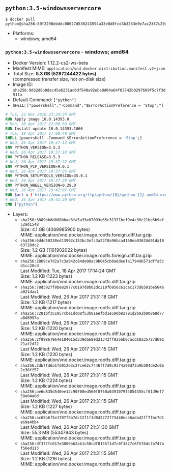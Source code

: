 ## `python:3.5-windowsservercore`

```console
$ docker pull python@sha256:50f2298ebddc00627d536243594a33e8d8fcd3b3253e9e7ac2387c29d3482276
```

-	Platforms:
	-	windows; amd64

### `python:3.5-windowsservercore` - windows; amd64

-	Docker Version: 1.12.2-cs2-ws-beta
-	Manifest MIME: `application/vnd.docker.distribution.manifest.v2+json`
-	Total Size: **5.3 GB (5287244422 bytes)**  
	(compressed transfer size, not on-disk size)
-	Image ID: `sha256:9db2d0b0dac45eb231ac0df540a92eba9d04a64f03742b0297609f5c7f3d511a`
-	Default Command: `["python"]`
-	`SHELL`: `["powershell","-Command","$ErrorActionPreference = 'Stop';"]`

```dockerfile
# Tue, 22 Nov 2016 23:24:24 GMT
RUN Apply image 10.0.14393.0
# Mon, 10 Apr 2017 22:00:56 GMT
RUN Install update 10.0.14393.1066
# Tue, 18 Apr 2017 17:08:48 GMT
SHELL [powershell -Command $ErrorActionPreference = 'Stop';]
# Wed, 26 Apr 2017 19:37:13 GMT
ENV PYTHON_VERSION=3.5.3
# Wed, 26 Apr 2017 19:37:18 GMT
ENV PYTHON_RELEASE=3.5.3
# Wed, 26 Apr 2017 19:37:22 GMT
ENV PYTHON_PIP_VERSION=9.0.1
# Wed, 26 Apr 2017 19:37:25 GMT
ENV PYTHON_SETUPTOOLS_VERSION=35.0.1
# Wed, 26 Apr 2017 19:37:28 GMT
ENV PYTHON_WHEEL_VERSION=0.29.0
# Wed, 26 Apr 2017 19:42:07 GMT
RUN $url = ('https://www.python.org/ftp/python/{0}/python-{1}-amd64.exe' -f $env:PYTHON_RELEASE, $env:PYTHON_VERSION); 	Write-Host ('Downloading {0} ...' -f $url); 	(New-Object System.Net.WebClient).DownloadFile($url, 'python.exe'); 		Write-Host 'Installing ...'; 	Start-Process python.exe -Wait 		-ArgumentList @( 			'/quiet', 			'InstallAllUsers=1', 			'TargetDir=C:\Python', 			'PrependPath=1', 			'Shortcuts=0', 			'Include_doc=0', 			'Include_test=0' 		); 		$env:PATH = [Environment]::GetEnvironmentVariable('PATH', [EnvironmentVariableTarget]::Machine); 		Write-Host 'Verifying install ...'; 	Write-Host '  python --version'; python --version; 		Write-Host 'Removing ...'; 	Remove-Item python.exe -Force; 		Write-Host ('Installing pip=={0} ...' -f $env:PYTHON_PIP_VERSION); 	python -m pip install --no-cache-dir --upgrade --force-reinstall 		('pip=={0}' -f $env:PYTHON_PIP_VERSION) 		('setuptools=={0}' -f $env:PYTHON_SETUPTOOLS_VERSION) 		('wheel=={0}' -f $env:PYTHON_WHEEL_VERSION) 	; 		Write-Host 'Verifying pip install ...'; 	pip --version; 		Write-Host 'Complete.';
# Wed, 26 Apr 2017 19:42:20 GMT
CMD ["python"]
```

-	Layers:
	-	`sha256:3889bb8d808bbae6fa5a33e07093e65c31371bcf9e4c38c21be6b9af52ad1548`  
		Size: 4.1 GB (4069985900 bytes)  
		MIME: application/vnd.docker.image.rootfs.foreign.diff.tar.gzip
	-	`sha256:6d4d50238ed13902c153bc3efc3a22f8a96bca4168ea03624d01da1063728dc2`  
		Size: 1.2 GB (1161902022 bytes)  
		MIME: application/vnd.docker.image.rootfs.foreign.diff.tar.gzip
	-	`sha256:2869ce7d2a7c3a942c84de08ac9b045cb0a8deefa17949b571dffa5cd1cc28cd`  
		Last Modified: Tue, 18 Apr 2017 17:14:24 GMT  
		Size: 1.2 KB (1223 bytes)  
		MIME: application/vnd.docker.image.rootfs.diff.tar.gzip
	-	`sha256:78d5927f8be82977c0197d8b02dc210f6956c61cac173d6501be5046a021daa1`  
		Last Modified: Wed, 26 Apr 2017 21:31:18 GMT  
		Size: 1.2 KB (1217 bytes)  
		MIME: application/vnd.docker.image.rootfs.diff.tar.gzip
	-	`sha256:7281bf351957cbe1dc08f53b81eefbd1e590b82791d2b92b008a8d77a8d8957a`  
		Last Modified: Wed, 26 Apr 2017 21:31:19 GMT  
		Size: 1.2 KB (1220 bytes)  
		MIME: application/vnd.docker.image.rootfs.diff.tar.gzip
	-	`sha256:2f09867964e184015d339da689d21342ff9256b0cacd18a35727d69121af2d72`  
		Last Modified: Wed, 26 Apr 2017 21:31:15 GMT  
		Size: 1.2 KB (1230 bytes)  
		MIME: application/vnd.docker.image.rootfs.diff.tar.gzip
	-	`sha256:2db7fd6a1fd012e3c27ce62c7446ff7d9c9374a90d73a9b304de2c0b2e38ff57`  
		Last Modified: Wed, 26 Apr 2017 21:31:15 GMT  
		Size: 1.2 KB (1224 bytes)  
		MIME: application/vnd.docker.image.rootfs.diff.tar.gzip
	-	`sha256:ae6d835d540ee12c90708ed560f0750a0391079f4854355cf01d9ef758e04a0d`  
		Last Modified: Wed, 26 Apr 2017 21:31:15 GMT  
		Size: 1.2 KB (1227 bytes)  
		MIME: application/vnd.docker.image.rootfs.diff.tar.gzip
	-	`sha256:ac65b6f5e1707f9b7dc12f1f3d843272f73440ece6adad2ff7fbc7d1e69e4bb4`  
		Last Modified: Wed, 26 Apr 2017 21:31:30 GMT  
		Size: 55.3 MB (55347943 bytes)  
		MIME: application/vnd.docker.image.rootfs.diff.tar.gzip
	-	`sha256:df377fc017e3000a62ab1c50cdf8155f1d7c0f3827c6f576dc7a747af56ed113`  
		Last Modified: Wed, 26 Apr 2017 21:31:15 GMT  
		Size: 1.2 KB (1216 bytes)  
		MIME: application/vnd.docker.image.rootfs.diff.tar.gzip
